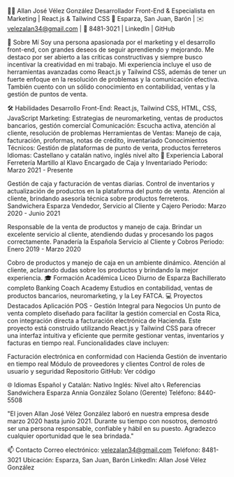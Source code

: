 👨‍💻 Allan José Vélez González
Desarrollador Front-End & Especialista en Marketing | React.js & Tailwind CSS
📍 Esparza, San Juan, Barón | ✉️ velezalan34@gmail.com | 📱 8481-3021 | LinkedIn | GitHub

🌟 Sobre Mí
Soy una persona apasionada por el marketing y el desarrollo front-end, con grandes deseos de seguir aprendiendo y mejorando. Me destaco por ser abierto a las críticas constructivas y siempre busco incentivar la creatividad en mi trabajo. Mi experiencia incluye el uso de herramientas avanzadas como React.js y Tailwind CSS, además de tener un fuerte enfoque en la resolución de problemas y la comunicación efectiva. También cuento con un sólido conocimiento en contabilidad, ventas y la gestión de puntos de venta.

🛠️ Habilidades
Desarrollo Front-End: React.js, Tailwind CSS, HTML, CSS, JavaScript
Marketing: Estrategias de neuromarketing, ventas de productos bancarios, gestión comercial
Comunicación: Escucha activa, atención al cliente, resolución de problemas
Herramientas de Ventas: Manejo de caja, facturación, proformas, notas de crédito, inventariado
Conocimientos Técnicos: Gestión de plataformas de punto de venta, productos ferreteros
Idiomas: Castellano y catalán nativo, inglés nivel alto
💼 Experiencia Laboral
Ferretería Martillo al Klavo
Encargado de Caja y Inventariado
Periodo: Marzo 2021 - Presente

Gestión de caja y facturación de ventas diarias.
Control de inventarios y actualización de productos en la plataforma del punto de venta.
Atención al cliente, brindando asesoría técnica sobre productos ferreteros.
Sandwichera Esparza
Vendedor, Servicio al Cliente y Cajero
Periodo: Marzo 2020 - Junio 2021

Responsable de la venta de productos y manejo de caja.
Brindar un excelente servicio al cliente, atendiendo dudas y procesando los pagos correctamente.
Panadería la Española
Servicio al Cliente y Cobros
Periodo: Enero 2019 - Marzo 2020

Cobro de productos y manejo de caja en un ambiente dinámico.
Atención al cliente, aclarando dudas sobre los productos y brindando la mejor experiencia.
🎓 Formación Académica
Liceo Diurno de Esparza
Bachillerato completo
Banking Coach Academy
Estudios en contabilidad, ventas de productos bancarios, neuromarketing, y la Ley FATCA.
💻 Proyectos Destacados
Aplicación POS - Gestión Integral para Negocios
Un punto de venta completo diseñado para facilitar la gestión comercial en Costa Rica, con integración directa a facturación electrónica de Hacienda. Este proyecto está construido utilizando React.js y Tailwind CSS para ofrecer una interfaz intuitiva y eficiente que permite gestionar ventas, inventarios y facturas en tiempo real.
Funcionalidades clave incluyen:

Facturación electrónica en conformidad con Hacienda
Gestión de inventario en tiempo real
Módulo de proveedores y clientes
Control de roles de usuario y seguridad
Repositorio GitHub: Ver código

🌐 Idiomas
Español y Catalán: Nativo
Inglés: Nivel alto
📞 Referencias
Sandwichera Esparza
Annia González Solano (Gerente)
Teléfono: 8440-5508

"El joven Allan José Vélez González laboró en nuestra empresa desde marzo 2020 hasta junio 2021. Durante su tiempo con nosotros, demostró ser una persona responsable, confiable y hábil en su puesto. Agradezco cualquier oportunidad que le sea brindada."

📫 Contacto
Correo electrónico: velezalan34@gmail.com
Teléfono: 8481-3021
Ubicación: Esparza, San Juan, Barón
LinkedIn: Allan José Vélez González
